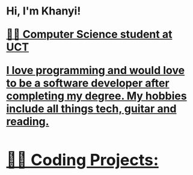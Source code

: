 <h1>Hi, I'm Khanyi! <br/><a href="https://github.com/khanyiz919"> 

👩‍🎓 Computer Science student at UCT

I love programming and would love to be a software developer after completing my degree. 
My hobbies include all things tech, guitar and reading. 


<h2>👨‍💻 Coding Projects:</h2>




